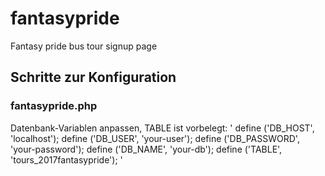 # fantasypride
Fantasy pride bus tour signup page

## Schritte zur Konfiguration
### fantasypride.php
Datenbank-Variablen anpassen, TABLE ist vorbelegt:
'
    define ('DB_HOST', 'localhost');
    define ('DB_USER', 'your-user');
    define ('DB_PASSWORD', 'your-password');
    define ('DB_NAME', 'your-db');
    define ('TABLE', 'tours_2017fantasypride');
'
